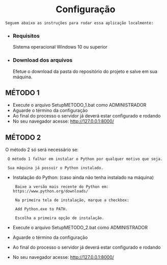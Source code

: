 <h1 align="center">Configuração</h1>

    Seguem abaixo as instruções para rodar essa aplicação localmente:
    
- ### Requisitos

     Sistema operacional Windows 10 ou superior

- ### Download dos arquivos

     Efetue o download da pasta do repositório do projeto e salve em sua máquina.

## MÉTODO 1

- Execute o arquivo SetupMETODO_1.bat como ADMINISTRADOR
- Aguarde o término da configuração
- Ao final do processo o servidor já deverá estar configurado e rodando
- No seu navegador acesse: http://127.0.0.1:8000/

## MÉTODO 2

O método 2 só será necessário se:

     O método 1 falhar em instalar o Python por qualquer motivo que seja.
   
     Sua máquina já possuir o Python instalado.

- Instalação do Python: (caso ainda não tenha instalado na máquina)

       Baixe a versão mais recente do Python em: https://www.python.org/downloads/

       Na primeira tela de instalação, marque a checkbox: 
     
       Add Python.exe to PATH.

       Escolha a primeira opção de instalação.

- Execute o arquivo SetupMETODO_2.bat como ADMINISTRADOR
- Aguarde o término da configuração
- Ao final do processo o servidor já deverá estar configurado e rodando
- No seu navegador acesse: http://127.0.0.1:8000/

